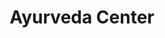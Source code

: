 ---
title: "Ayurveda Center"
url: /vaihingen-an-der-enz/ayurveda-center-grezgasse/
shop: Drogerie
---